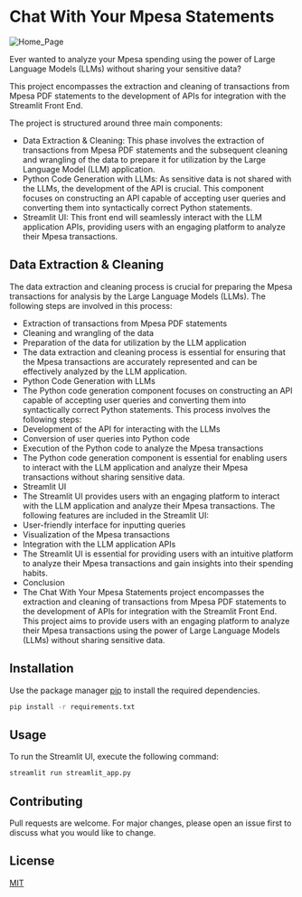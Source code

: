 # Chat With Your Mpesa Statements

![Home_Page](https://github.com/DennisChangach/Chat-With-Your-Mpesa-Statements/assets/41690660/269fcde4-9090-450d-9ee8-d3d0d4f385e0)

Ever wanted to analyze your Mpesa spending using the power of Large Language Models (LLMs) without sharing your sensitive data?

This project encompasses the extraction and cleaning of transactions from Mpesa PDF statements to the development of APIs for integration with the Streamlit Front End.

The project is structured around three main components:

- Data Extraction & Cleaning: This phase involves the extraction of transactions from Mpesa PDF statements and the subsequent cleaning and wrangling of the data to prepare it for utilization by the Large Language Model (LLM) application.
- Python Code Generation with LLMs: As sensitive data is not shared with the LLMs, the development of the API is crucial. This component focuses on constructing an API capable of accepting user queries and converting them into syntactically correct Python statements.
- Streamlit UI: This front end will seamlessly interact with the LLM application APIs, providing users with an engaging platform to analyze their Mpesa transactions.

## Data Extraction & Cleaning

The data extraction and cleaning process is crucial for preparing the Mpesa transactions for analysis by the Large Language Models (LLMs). The following steps are involved in this process:

- Extraction of transactions from Mpesa PDF statements
- Cleaning and wrangling of the data
- Preparation of the data for utilization by the LLM application
- The data extraction and cleaning process is essential for ensuring that the Mpesa transactions are accurately represented and can be effectively analyzed by the LLM application.
- Python Code Generation with LLMs
- The Python code generation component focuses on constructing an API capable of accepting user queries and converting them into syntactically correct Python statements. This process involves the following steps:
- Development of the API for interacting with the LLMs
- Conversion of user queries into Python code
- Execution of the Python code to analyze the Mpesa transactions
- The Python code generation component is essential for enabling users to interact with the LLM application and analyze their Mpesa transactions without sharing sensitive data.
- Streamlit UI
- The Streamlit UI provides users with an engaging platform to interact with the LLM application and analyze their Mpesa transactions. The following features are included in the Streamlit UI:
- User-friendly interface for inputting queries
- Visualization of the Mpesa transactions
- Integration with the LLM application APIs
- The Streamlit UI is essential for providing users with an intuitive platform to analyze their Mpesa transactions and gain insights into their spending habits.
- Conclusion
- The Chat With Your Mpesa Statements project encompasses the extraction and cleaning of transactions from Mpesa PDF statements to the development of APIs for integration with the Streamlit Front End. This project aims to provide users with an engaging platform to analyze their Mpesa transactions using the power of Large Language Models (LLMs) without sharing sensitive data.

## Installation

Use the package manager [pip](https://pip.pypa.io/en/stable/) to install the required dependencies.

```bash
pip install -r requirements.txt
```

## Usage

To run the Streamlit UI, execute the following command:

```bash
streamlit run streamlit_app.py
```

## Contributing

Pull requests are welcome. For major changes, please open an issue first to discuss what you would like to change.


## License

[MIT](https://choosealicense.com/licenses/mit/)

